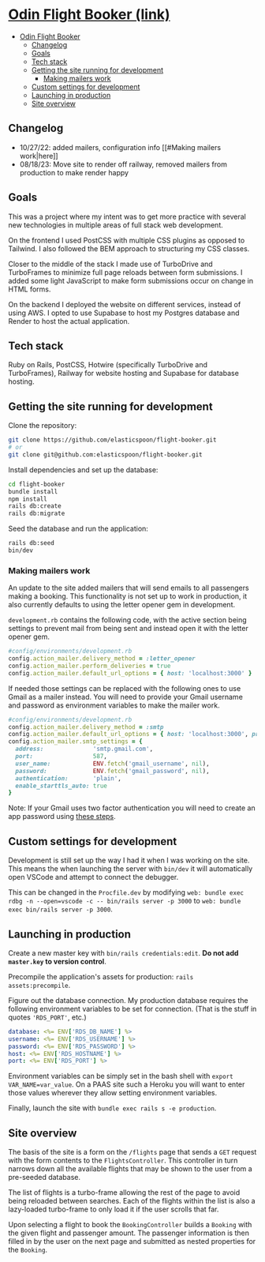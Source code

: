# [Odin Flight Booker (link)](https://flight-booker-gogr.onrender.com/)

- [Odin Flight Booker](#odin-flight-booker)
  - [Changelog](#changelog)
  - [Goals](#goals)
  - [Tech stack](#tech-stack)
  - [Getting the site running for development](#getting-the-site-running-for-development)
    - [Making mailers work](#making-mailers-work)
  - [Custom settings for development](#custom-settings-for-development)
  - [Launching in production](#launching-in-production)
  - [Site overview](#site-overview)

## Changelog

- 10/27/22: added mailers, configuration info [[#Making mailers work|here]]
- 08/18/23: Move site to render off railway, removed mailers from production to make render happy 

## Goals

This was a project where my intent was to get more practice with several new technologies in multiple areas of full stack web development.

On the frontend I used PostCSS with multiple CSS plugins as opposed to Tailwind. I also followed the BEM approach to structuring my CSS classes.

Closer to the middle of the stack I made use of TurboDrive and TurboFrames to minimize full page reloads between form submissions. I added some light JavaScript to make form submissions occur on change in HTML forms.

On the backend I deployed the website on different services, instead of using AWS. I opted to use Supabase to host my Postgres database and Render to host the actual application.

## Tech stack

Ruby on Rails, PostCSS, Hotwire (specifically TurboDrive and TurboFrames), Railway for website hosting and Supabase for database hosting.

## Getting the site running for development

Clone the repository:

```sh
git clone https://github.com/elasticspoon/flight-booker.git
# or
git clone git@github.com:elasticspoon/flight-booker.git
```

Install dependencies and set up the database:

```sh
cd flight-booker
bundle install
npm install
rails db:create
rails db:migrate
```

Seed the database and run the application:

```sh
rails db:seed
bin/dev
```

### Making mailers work

An update to the site added mailers that will send emails to all passengers making a booking. This functionality is not set up to work in production, it also currently defaults to using the letter opener gem in development.

`development.rb` contains the following code, with the active section being settings to prevent mail from being sent and instead open it with the letter opener gem.

```ruby
#config/environments/development.rb
config.action_mailer.delivery_method = :letter_opener
config.action_mailer.perform_deliveries = true
config.action_mailer.default_url_options = { host: 'localhost:3000' }
```

If needed those settings can be replaced with the following ones to use Gmail as a mailer instead. You will need to provide your Gmail username and password as environment variables to make the mailer work.

```ruby
#config/environments/development.rb
config.action_mailer.delivery_method = :smtp
config.action_mailer.default_url_options = { host: 'localhost:3000', protocol: 'http' }
config.action_mailer.smtp_settings = {
  address:              'smtp.gmail.com',
  port:                 587,
  user_name:            ENV.fetch('gmail_username', nil),
  password:             ENV.fetch('gmail_password', nil),
  authentication:       'plain',
  enable_starttls_auto: true
}
```

Note: If your Gmail uses two factor authentication you will need to create an app password using [these steps](https://support.google.com/accounts/answer/185833?hl=en).

## Custom settings for development

Development is still set up the way I had it when I was working on the site. This means the when launching the server with `bin/dev` it will automatically open VSCode and attempt to connect the debugger.

This can be changed in the `Procfile.dev` by modifying `web: bundle exec rdbg -n --open=vscode -c -- bin/rails server -p 3000` to `web: bundle exec bin/rails server -p 3000`.

## Launching in production

Create a new master key with `bin/rails credentials:edit`. **Do not add `master.key` to version control**.

Precompile the application's assets for production: `rails assets:precompile`.

Figure out the database connection. My production database requires the following environment variables to be set for connection. (That is the stuff in quotes `'RDS_PORT'`, etc.)

```yml
database: <%= ENV['RDS_DB_NAME'] %>
username: <%= ENV['RDS_USERNAME'] %>
password: <%= ENV['RDS_PASSWORD'] %>
host: <%= ENV['RDS_HOSTNAME'] %>
port: <%= ENV['RDS_PORT'] %>
```

Environment variables can be simply set in the bash shell with `export VAR_NAME=var_value`. On a PAAS site such a Heroku you will want to enter those values wherever they allow setting environment variables.

Finally, launch the site with `bundle exec rails s -e production`.

## Site overview

The basis of the site is a form on the `/flights` page that sends a `GET` request with the form contents to the `FlightsController`. This controller in turn narrows down all the available flights that may be shown to the user from a pre-seeded database.

The list of flights is a turbo-frame allowing the rest of the page to avoid being reloaded between searches. Each of the flights within the list is also a lazy-loaded turbo-frame to only load it if the user scrolls that far.

Upon selecting a flight to book the `BookingController` builds a `Booking` with the given flight and passenger amount. The passenger information is then filled in by the user on the next page and submitted as nested properties for the `Booking`.
